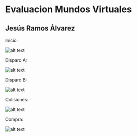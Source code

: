 # Evaluacion Mundos Virtuales
## Jesús Ramos Álvarez

Inicio:

![alt text](https://github.com/alu0100904932/EvaluacionMundosVirtuales/blob/master/img/Captura1.jpg)

Disparo A:

![alt text](https://github.com/alu0100904932/EvaluacionMundosVirtuales/blob/master/img/CapturaDisparoA.jpg)

Disparo B:

![alt text](https://github.com/alu0100904932/EvaluacionMundosVirtuales/blob/master/img/CapturaDisparoB.jpg)

Colisiones:

![alt text](https://github.com/alu0100904932/EvaluacionMundosVirtuales/blob/master/img/CapturaColisiones.jpg)

Compra:

![alt text](https://github.com/alu0100904932/EvaluacionMundosVirtuales/blob/master/img/CapturaCompra.jpg)
